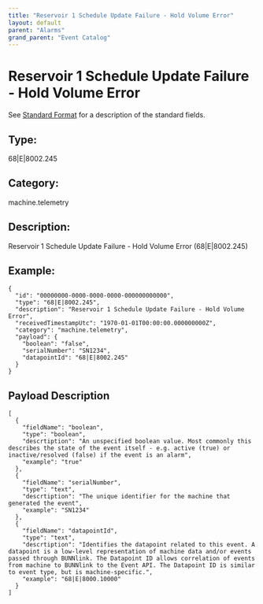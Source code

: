 ```yaml
---
title: "Reservoir 1 Schedule Update Failure - Hold Volume Error"
layout: default
parent: "Alarms"
grand_parent: "Event Catalog"
---
```


# Reservoir 1 Schedule Update Failure - Hold Volume Error

See [Standard Format](/event-subscriptions/event-format) for a description of the standard fields.

## Type:

68\|E\|8002.245

## Category:

machine.telemetry

## Description: 

Reservoir 1 Schedule Update Failure - Hold Volume Error (68\|E\|8002.245)

## Example:

```
{
  "id": "00000000-0000-0000-0000-000000000000",
  "type": "68|E|8002.245",
  "description": "Reservoir 1 Schedule Update Failure - Hold Volume Error",
  "receivedTimestampUtc": "1970-01-01T00:00:00.000000000Z",
  "category": "machine.telemetry",
  "payload": {
    "boolean": "false",
    "serialNumber": "SN1234",
    "datapointId": "68|E|8002.245"
  }
}
```

## Payload Description

```
[
  {
    "fieldName": "boolean",
    "type": "boolean",
    "descrtiption": "An unspecified boolean value. Most commonly this describes the state of the event itself - e.g. active (true) or inactive/resolved (false) if the event is an alarm",
    "example": "true"
  },
  {
    "fieldName": "serialNumber",
    "type": "text",
    "descrtiption": "The unique identifier for the machine that generated the event",
    "example": "SN1234"
  },
  {
    "fieldName": "datapointId",
    "type": "text",
    "descrtiption": "Identifies the datapoint related to this event. A datapoint is a low-level representation of machine data and/or events passed through BUNNlink. The Datapoint ID allows correlation of events from machine to BUNNlink to the Event API. The Datapoint ID is similar to event type, but is machine-specific.",
    "example": "68|E|8000.10000"
  }
]
```

